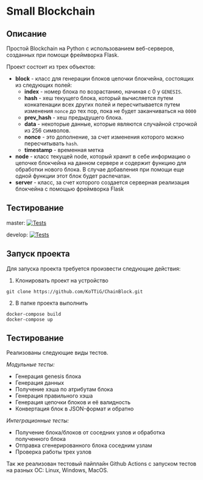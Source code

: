# Small Blockchain

## Описание
Простой Blockchain на Python с использованием веб-серверов, созданных при помощи фреймворка Flask. 

Проект состоит из трех объектов:
- **block** - класс для генерации блоков цепочки блокчейна, состоящих из следующих полей:
    - **index** - номер блока по возрастанию, начиная с 0 у `GENESIS`.
    - **hash** - хеш текущего блока, который вычисляется путем конкатенации всех других полей и пересчитывается путем изменения `nonce` до тех пор, пока не будет заканчиваться на `0000`
    - **prev_hash** - хеш предыдущего блока.
    - **data** - некоторые данные, которые являются случайной строчкой из 256 символов.
    - **nonce** - это дополнение, за счет изменения которого можно пересчитывать `hash`.
    - **timestamp** - временная метка
- **node** - класс текущей node, который хранит в себе информацию о цепочке блокчейна на данном сервере и содержит функцию для обработки нового блока. В случае добавления при помощи еще одной функции этот блок будет распечатан. 
- **server** - класс, за счет которого создается серверная реализация блокчейна с помощью фреймворка Flask

## Тестирование

master: [![Tests](https://github.com/KoTTiG/ChainBlock/actions/workflows/python-app.yml/badge.svg?branch=master)](https://github.com/KoTTiG/ChainBlock/actions/workflows/python-app.yml)

develop: [![Tests](https://github.com/KoTTiG/ChainBlock/actions/workflows/python-app.yml/badge.svg?branch=develop)](https://github.com/KoTTiG/ChainBlock/actions/workflows/python-app.yml)

## Запуск проекта
Для запуска проекта требуется произвести следующие действия:

1)  Клонировать проект на устройство

```git clone https://github.com/KoTTiG/ChainBlock.git```

2) В папке проекта выполнить

```
docker-compose build
docker-compose up   
```

## Тестирование

Реализованы следующие виды тестов.

*Модульные тесты:* 

* Генерация genesis блока
* Генерация данных
* Получение хэша по атрибутам блока
* Генерация правильного хэша
* Генерация цепочки блоков и её валидность
* Конвертация блок в JSON-формат и обратно

*Интеграционные тесты:*
* Получение блока/блоков от соседних узлов и обработка полученного блока
* Отправка сгенерированного блока соседним узлам
* Проверка работы трех узлов

Так же реализован тестовый пайплайн Github Actions с запуском тестов на разных ОС: Linux, Windows, MacOS.